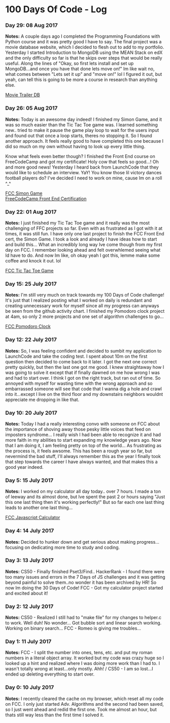 # 100 Days Of Code - Log

### Day 29: 08 Aug 2017

**Notes:** 
A couple days ago I completed the Programming Foundations with Python course and it was pretty good I have to say.  The final project was a movie database website, which I decided to flesh out to add to my portfolio.  Yesterday I started Introduction to MongoDB using the MEAN Stack on edX and the only difficulty so far is that he skips over steps that would be really useful. Along the lines of "Okay, so first lets install and set up MongoDB...and once you have that done lets move on!" Im like wait no, what comes between "Lets set it up" and "move on!" lol I figured it out, but yeah, can tell this is going to be more a course in research than anything else.

[Movie Trailer DB](https://github.com/cndragn/udacity/tree/master/python/movie)

### Day 26: 05 Aug 2017

**Notes:** 
Today is an awesome day indeed!  I finished my Simon Game, and it was so much easier than the Tic Tac Toe game was. I learned something new.. tried to make it pause the game play loop to wait for the users input and found out that once a loop starts, theres no stopping it.  So I found another approach. It feels really good to have completed this one because I did so much on my own without having to look up every little thing.  

Know what feels even better though?  I finished the Front End course on FreeCodeCamp and got my certificate! Holy cow that feels so good...! Oh and more good news! Yesterday I heard back from LaunchCode that they would like to schedule an interview.  YaY! You know those lil victory dances football players do? I've decided I need to work on mine, cause Im on a roll ^_^

[FCC Simon Game](https://github.com/cndragn/simon-game)<br>
[FreeCodeCamp Front End Certification](https://www.freecodecamp.org/cndragn/front-end-certification)

### Day 22: 01 Aug 2017

**Notes:** 
I just finished my Tic Tac Toe game and it really was the most challenging of FFC projects so far.  Even with as frustrated as I got with it at times, it was still fun.  I have only one last project to finish the FCC Front End cert, the Simon Game. I took a look and already I have ideas how to start and build this... What an incredibly long way Ive come though from my first day on FCC. I remember looking ahead and felt overwhlemed seeing what Id have to do.  And now Im like, oh okay yeah I got this, lemme make some coffee and knock it out. lol

[FCC Tic Tac Toe Game](https://github.com/cndragn/tic-tac-toe)

### Day 15: 25 July 2017

**Notes:** 
I'm still very much on track towards my 100 Days of Code challenge! It's just that I realized posting what I worked on daily is redundant and creating unnecessary work for myself since all my progress can anyways be seen from the github activity chart. I finished my Pomodoro clock project at 4am, so only 2 more projects and one set of algorithm challenges to go...

[FCC Pomodoro Clock](https://github.com/cndragn/pomodoro)

### Day 12: 22 July 2017

**Notes:** 
So, I was feeling confident and decided to sumbit my application to LaunchCode and take the coding test.  I spent about 10m on the first question then decided to come back to it later. I got the next one correct pretty quickly, but then the last one got me good.  I knew straightaway how I was going to solve it except that if finally dawned on me how wrong I was and had to start over.  I think I got on the right track, but ran out of time. So annoyed with myself for wasting time with the wrong approach and so embarrassed someone will see that code that I wanna dig a hole and crawl into it...except I live on the third floor and my downstairs neighbors wouldnt appreciate me dropping in like that.

### Day 10: 20 July 2017

**Notes:** 
Today I had a really interesting convo with someone on FCC about the importance of shoving away those pesky little voices that feed on imposters syndrome...  I really wish I had been able to recognize it and had more faith in my abilities to start expanding my knowledge years ago.  Now that I am doing it, I am feeling pretty on top of the world...  As frustrating as the process is, it feels awsome. This has been a rough year so far, but nevermind the bad stuff, I'll always remember this as the year I finally took that step towards the career I have always wanted, and that makes this a good year indeed.

### Day 5: 15 July 2017

**Notes:** I worked on my calculator all day today.. over 7 hours.  I made a ton of leeway and its almost done, but Ive spent the past 2 or hours saying "Just this one last thing then it's working perfectly!" But so far each one last thing leads to another one last thing... 

[FCC Javascript Calculator](https://github.com/cndragn/javascript-calculator)

### Day 4: 14 July 2017

**Notes:** Decided to hunker down and get serious about making progress...  focusing on dedicating more time to study and coding.

### Day 3: 13 July 2017

**Notes:** CS50 - Finally finished Pset3/Find.. HackerRank - I found there were too many issues and errors in the 7 Days of JS challenges and it was getting beyond painful to solve them..no wonder it has been archived by HR! So now Im doing the 30 Days of Code! FCC - Got my calculator project started and excited about it!

### Day 2: 12 July 2017

**Notes:** CS50 - Realized I still had to "make file" for my changes to helper.c to work. Well duh!  No wonder... Got bubble sort and linear search working. Working on binary search... FCC - Romeo is giving me troubles...

### Day 1: 11 July 2017

**Notes:** FCC - I split the number into ones, tens, etc. and put my roman numbers in a literal object array. It worked but my code was crazy huge so I looked up a hint and realized where I was doing more work than I had to.  I wasn't totally wrong at least...only mostly. Ahh! / CS50 - I am so lost...I ended up deleting everything to start over.

### Day 0: 10 July 2017

**Notes:** I recently cleared the cache on my browser, which reset all my code on FCC.  I only just started Adv. Algorithms and the second had been saved, so I just went ahead and redid the first one.  Took me almost an hour, but thats still way less than the first time I solved it.
